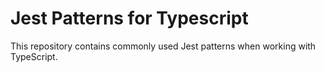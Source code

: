 # Jest Patterns for Typescript

This repository contains commonly used Jest patterns when working with TypeScript.
